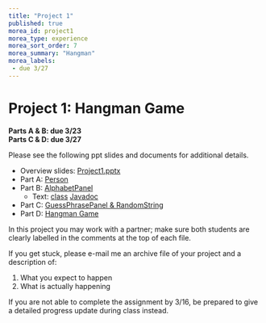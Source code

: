 ```yaml
---
title: "Project 1"
published: true
morea_id: project1
morea_type: experience
morea_sort_order: 7
morea_summary: "Hangman"
morea_labels:
 - due 3/27
---
```


# Project 1: Hangman Game

**Parts A & B: due 3/23**<BR>
**Parts C & D: due 3/27**

Please see the following ppt slides and documents for additional details.

* Overview slides: [Project1.pptx](project1/Project1.pptx)
* Part A: [Person](project1/A-Person.docx)
* Part B: [AlphabetPanel](project1/B-AlphabetPanel.docx)
  * Text: [class](project1/Text.java) [Javadoc](project1/Text.html)
* Part C: [GuessPhrasePanel & RandomString](project1/C-GuessPhrasePanel.docx)
* Part D: [Hangman Game](project1/D-HangmanGame.docx)

In this project you may work with a partner; make sure both students are clearly labelled in the comments at the top of each file.

If you get stuck, please e-mail me an archive file of your project and a description of:

  1. What you expect to happen
  1. What is actually happening
  
If you are not able to complete the assignment by 3/16, be prepared to give a detailed progress update during class instead.